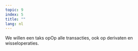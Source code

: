 ```yaml
---
topic: 9
index: 5
title: ""
lang: nl
---
```

We willen een taks opOp alle transacties, ook op derivaten en wisseloperaties.
